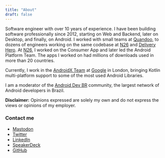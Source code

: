 ```yaml
---
title: "About"
draft: false
---
```


Software engineer with over 10 years of experience. I have been building software professionally since 2012, starting on Web and Backend, later on Desktop, and finally, on Android. I worked with small teams at [Quandoo](https://www.linkedin.com/company/quandoo), to dozens of engineers working on the same codebase at [N26](https://www.linkedin.com/company/n26) and [Delivery Hero](https://www.linkedin.com/company/delivery-hero-se). At [N26](https://www.linkedin.com/company/n26), I worked on the Consumer App and later led the Android Platform Team. The apps I worked on had millions of downloads used in more than 20 countries.

Currently, I work in the [AndroidX Team](https://developer.android.com/jetpack/androidx) at [Google](https://www.linkedin.com/company/google) in London, bringing Kotlin multi-platform support to some of the most used Android Libraries. 

I am a moderator of the [Android Dev BR](https://androiddevbr.org) community, the largest network of Android developers in Brazil.

**Disclaimer:** Opinions expressed are solely my own and do not express the views or opinions of my employer.

### Contact me

- [Mastodon](https://androiddev.social/@mg)
- [Twitter](https://twitter.com/marcellogalhard)
- [LinkedIn](https://www.linkedin.com/in/marcellogalhardo/)
- [SpeakerDeck](https://speakerdeck.com/marcellogalhardo)
- [GitHub](https://github.com/marcellogalhardo)
